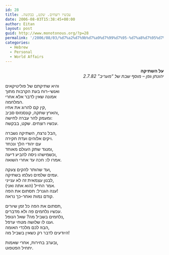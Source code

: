 ```yaml
---
id: 28
title: .עכשיו רוצחים. שקט, בבקשה
date: 2006-08-03T15:38:45+00:00
author: Eitan
layout: post
guid: http://www.monotonous.org/?p=28
permalink: '/2006/08/03/%d7%a2%d7%9b%d7%a9%d7%99%d7%95-%d7%a8%d7%95%d7%a6%d7%97%d7%99%d7%9d-%d7%a9%d7%a7%d7%98-%d7%91%d7%91%d7%a7%d7%a9%d7%94/'
categories:
  - Hebrew
  - Personal
  - World Affairs
---
```

<p style="text-align:right;">
  <strong>﻿על השתיקה</strong><br /> <em>יהונתן גפן &#8211; מוסף שבת של &#8220;מעריב&#8221; 2.7.82</em>
</p>

<p style="margin-right:10px;">
  והיא שתיקתם של פוליטיקאים<br /> ואנשי-רוח בעת הקרבות מתוך<br /> אמונה שאין לדבר אלא אחרי<br /> המלחמה.<br /> קין קם להרוג את אחיו,<br /> והארץ שתקה, קונסנזוס סביב,<br /> ומעמק להר עברה לחישה:<br /> עכשיו רוצחים. שקט, בבקשה.
</p>

<p style="margin-right:10px;">
  הבל נרצח, השתיקה נשברה,<br /> ויקים אלוהים ועדת חקירה.<br /> עם יהודי הלך ונכחד<br /> ומנגד שתק העולם מאוחד,<br /> וכשמישהו ניסה להביע דיעה,<br /> אמרו לו: חכה עד אחרי השואה.
</p>

<p style="margin-right:10px;">
  ועד שהוּתר להקים צעקה,<br /> עמים שלמים נעלמו בשתיקה.<br /> לבנון עצמאית זה לא ענייני,<br /> אמר החייל (הוא אתה ואני).<br /> ענה הגנרל: תסתום את הפה!<br /> קודם נמות ואחר-כך נראה.
</p>

<p style="margin-right:10px;">
  תסתום את הפה כל זמן שיורים,<br /> עכשיו נלחמים פה ולא מדברים.<br /> נלחמים בשביל מה? שאל הנופל,<br /> וענו לו שלושה מטחי ערפל.<br /> הבוז לכם מלכדי האומה,<br /> היודעים לדבר רק כשאין בשביל מה!
</p>

<p style="margin-right:10px;">
  ובערב בחירות, אחרי שאמות,<br /> יתחיל הפטפוט.
</p>